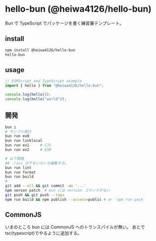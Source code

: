 # hello-bun (@heiwa4126/hello-bun)

Bun で TypeScript でパッケージを書く練習兼テンプレート。

## install

```sh
npm install @heiwa4126/hello-bun
hello-bun
```

## usage

```javascript
// ESMScript and TypeScript example
import { hello } from "@heiwa4126/hello-bun";

console.log(hello());
console.log(hello("world"));
```

## 開発

```sh
bun i
# サンプル実行
bun run ex0
bun run linklocal
bun run ex1     # CJS
bun run ex2     # ESM

# 以下開発
## ./src の下をいろいろ編集する。
bun run lint
bun run format
bun run build
#
git add --all && git commit -am '...'
npm verson patch  # bun には version コマンドがない
git push && git push --tags
npm run build && npm publish --access=public # or `npm run pack`
```

## CommonJS

いまのところ bun には CommonJS へのトランスパイルが無い。
あとで tsc(typescript)でやるように追加する。
